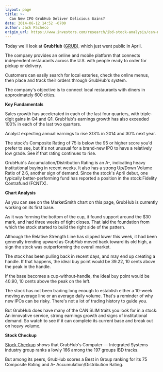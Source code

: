 ```yaml
---
layout: page
title: >-
  Can New IPO GrubHub Deliver Delicious Gains?
date: 2014-06-12 14:52 -0700
author: Jack Pacheco
origin_url: https://www.investors.com/research/ibd-stock-analysis/can-new-ipop-grubhub-deliver-delicious-gains/
---
```





  



Today we'll look at **GrubHub** ([GRUB](https://research.investors.com/quote.aspx?symbol=GRUB)), which just went public in April.

  

The company provides an online and mobile platform that connects independent restaurants across the U.S. with people ready to order for pickup or delivery.

  

Customers can easily search for local eateries, check the online menus, then place and track their orders through GrubHub's system.

  

The company's objective is to connect local restaurants with diners in approximately 600 cities.

  

**Key Fundamentals**

  

Sales growth has accelerated in each of the last four quarters, with triple-digit gains in Q4 and Q1. GrubHub's earnings growth has also exceeded 100% in each of the last two quarters.

  

Analyst expecting annual earnings to rise 313% in 2014 and 30% next year.

  

The stock's Composite Rating of 75 is below the 95 or higher score you'd prefer to see, but it's not unusual for a brand-new IPO to have a relatively low grade. See if that rating continues to rise.

  

GrubHub's Accumulation/Distribution Rating is an A-, indicating heavy institutional buying in recent weeks. It also has a strong Up/Down Volume Ratio of 2.6, another sign of demand. Since the stock's April debut, one typically better-performing fund has reported a position in the stock:Fidelity Contrafund (FCNTX).

  

**Chart Analysis**

  

As you can see on the MarketSmith chart on this page, GrubHub is currently working on its first base.

  

As it was forming the bottom of the cup, it found support around the $30 mark, and had three weeks of tight closes. That laid the foundation from which the stock started to build the right side of the pattern.

  

Although the Relative Strength Line has slipped lower this week, it had been generally trending upward as GrubHub moved back toward its old high, a sign the stock was outperforming the overall market.

  

The stock has been pulling back in recent days, and may end up creating a handle. If that happens, the ideal buy point would be 39.22, 10 cents above the peak in the handle.

  

If the base becomes a cup-without-handle, the ideal buy point would be 40.90, 10 cents above the peak on the left.

  

The stock has not been trading long enough to establish either a 10-week moving average line or an average daily volume. That's a reminder of why new IPOs can be risky. There's not a lot of trading history to guide you.

  

But GrubHub does have many of the CAN SLIM traits you look for in a stock: An innovative service, strong earnings growth and signs of institutional demand. So watch to see if it can complete its current base and break out on heavy volume.

  

**Stock Checkup**

  

[Stock Checkup](http://research.investors.com/stock-checkup/nyse-grubhub-inc-grub.aspx) shows that GrubHub's Computer — Integrated Systems industry group ranks a lowly 166 among the 197 groups IBD tracks.

  

But among its peers, GrubHub scores a Best in Group ranking for its 75 Composite Rating and A- Accumulation/Distribution Rating.




